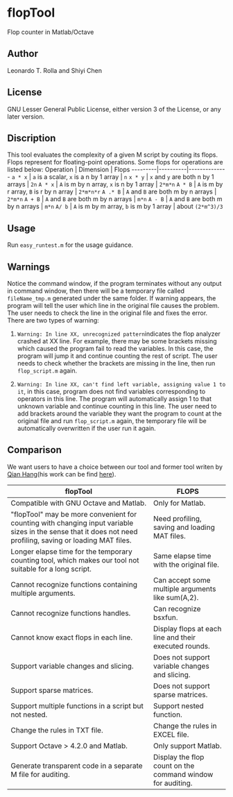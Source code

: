 # flopTool
Flop counter in Matlab/Octave

## Author
Leonardo T. Rolla and Shiyi Chen

## License
GNU Lesser General Public License, either version 3 of the License, or any later version.

## Discription
This tool evaluates the complexity of a given M script by couting its flops. Flops represent for floating-point operations. Some flops for operations are listed below:
Operation | Dimension | Flops
---------|----------|--------------
`a * x` | `a` is a scalar, `x` is a n by 1 array | `n` 
`x * y` | `x` and `y` are both n by 1 arrays | `2n` 
`A * x` | `A` is m by n array, `x` is n by 1 array | `2*m*n`
`A * B` | `A` is m by r array, `B` is r by n array | `2*m*n*r`
`A .* B` | `A` and `B` are both m by n arrays | `2*m*n` 
`A + B` | `A` and `B` are both m by n arrays | `m*n` 
`A - B` | `A` and `B` are both m by n arrays | `m*n`
`A/ b` | `A` is m by m array, `b` is m by 1 array | about `(2*m^3)/3`

## Usage
Run `easy_runtest.m` for the usage guidance.

## Warnings

Notice the command window, if the program terminates without any output in command window, then there will be a temporary file called `fileName_tmp.m` generated under the same folder. If warning appears, the program will tell the user which line in the original file causes the problem. The user needs to check the line in the original file and fixes the error. There are two types of warning:

1. `Warning: In line XX, unrecognized pattern`indicates the flop analyzer crashed at XX line. For example, there may be some brackets missing which caused the program fail to read the variables. In this case, the program will jump it and continue counting the rest of script. The user needs to check whether the brackets are missing in the line, then run `flop_script.m` again.

1. `Warning: In line XX, can't find left variable, assigning value 1 to it`, in this case, program does not find variables corresponding to operators in this line. The program will automatically assign 1 to that unknown variable and continue counting in this line. The user need to add brackets around the variable they want the program to count at the original file and run `flop_script.m` again, the temporary file will be automatically overwritten if the user run it again.

## Comparison
We want users to have a choice between our tool and former tool writen by [Qian Hang](http://hangqian.weebly.com/)(his work can be find [here](https://www.mathworks.com/matlabcentral/fileexchange/50608-counting-the-floating-point-operations-flops)).

flopTool |  FLOPS
-------------|--------------
Compatible with GNU Octave and Matlab. | Only for Matlab.
"flopTool" may be more convenient for counting with changing input variable sizes in the sense that it does not need profiling, saving or loading MAT files. | Need profiling, saving and loading MAT files.
Longer elapse time for the temporary counting tool, which makes our tool not suitable for a long script. | Same elapse time with the original file.
Cannot recognize functions containing multiple arguments. | Can accept some multiple arguments like sum(A,2). 
Cannot recognize functions handles. | Can recognize bsxfun. 
Cannot know exact flops in each line.  | Display flops at each line and their executed rounds. 
Support variable changes and slicing. | Does not support variable changes and slicing. 
Support sparse matrices.  | Does not support sparse matrices.
Support multiple functions in a script but not nested. | Support nested function.
Change the rules in TXT file. | Change the rules in EXCEL file.
Support Octave > 4.2.0 and Matlab. | Only support Matlab.
Generate transparent code in a separate M file for auditing. | Display the flop count on the command window for auditing.
